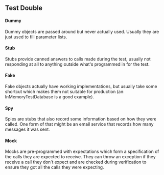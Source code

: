 ## Test Double

#### Dummy
Dummy objects are passed around but never actually used. Usually they are just used to fill parameter lists.

#### Stub
Stubs provide canned answers to calls made during the test, usually not responding at all to anything outside what's programmed in for the test.

#### Fake
Fake objects actually have working implementations, but usually take some shortcut which makes them not suitable for production (an InMemoryTestDatabase is a good example).

#### Spy
Spies are stubs that also record some information based on how they were called. One form of that might be an email service that records how many messages it was sent.

#### Mock
Mocks are pre-programmed with expectations which form a specification of the calls they are expected to receive. They can throw an exception if they receive a call they don't expect and are checked during verification to ensure they got all the calls they were expecting.
